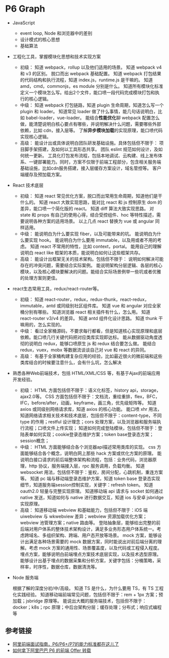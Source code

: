 # P6 Graph

- JavaScript
  - event loop, Node 和浏览器中的差别
  - 设计模式的核心思想
  - 基础算法

- 工程化工具，掌握模块化思想和技术实现方案
  - 初级：
    知道 webpack，rollup 以及他们适用的场景。
    知道 webpack v4 和 v3 的区别。
    脱口而出 webpack 基础配置。
    知道 webpack 打包结果的代码结构和执行流程，知道 index.js，runtime.js 是干嘛的。
    知道 amd，cmd，commonjs，es module 分别是什么。
    知道所有模块化标准定义一个模块怎么写。给出2个文件，能口喷一段代码完成模块打包和执行的核心逻辑。
  - 中级：
    知道 webpack 打包链路，知道 plugin 生命周期，知道怎么写一个 plugin 和 loader。
    知道常见 loader 做了什么事情，能几句话说明白，比如 babel-loader，vue-loader。
    能结合**性能优化**聊 webpack 配置怎么做，能清楚说明白核心要点有哪些，并说明解决什么问题，需要哪些外部依赖，比如 cdn，接入层等。
    了解**异步模块加载**的实现原理，能口喷代码实现核心逻辑。
  - 高级：
    能设计出或具体说明白团队研发基础设施。具体包括但不限于：
    项目脚手架搭建，及如何以工具形态共享。
    团队 eslint 规范如何设计，及如何统一更新。
    工具化打包发布流程，包括本地调试、云构建、线上发布体系、一键部署能力。同时，方案不仅限于前端工程部分，包含相关服务端基础设施，比如cdn服务搭建，接入层缓存方案设计，域名管控等。
    客户端缓存及预加载方案。

- React 技术底层
  - 初级：
    知道 react 常见优化方案，脱口而出常用生命周期，知道他们是干什么的。
    知道 react 大致实现思路，能对比 react 和 js 控制原生 dom 的差异，能口喷一个简化版的 react。
    知道 diff 算法大致实现思路。
    对 state 和 props 有自己的使用心得，结合受控组件、hoc 等特性描述，需要说明各种方案的适用场景。
    以上几点 react 替换为 vue 或 angular 同样适用。
  - 中级：
    能说明白为什么要实现 fiber，以及可能带来的坑。
    能说明白为什么要实现 hook。
    能说明白为什么要用 immutable，以及用或者不用的考虑。
    知道 react 不常用的特性，比如 context，portal。
    能用自己的理解说明白 react like 框架的本质，能说明白如何让这些框架共存。
  - 高级：
    能设计出框架无关的技术架构。包括但不限于：
    说明如何解决可能存在的冲突问题，需要结合实际案例。
    能说明架构分层逻辑、各层的核心模块，以及核心模块要解决的问题。能结合实际场景例举一些坑或者优雅的处理方案则更佳。

- react生态常用工具，redux/react-router等。
    - 初级：
    知道 react-router，redux，redux-thunk，react-redux，immutable，antd 或同级别社区组件库。
    知道 vue 和 angular 对应全家桶分别有哪些。
    知道浏览器 react 相关插件有什么，怎么用。
    知道 react-router v3/v4 的差异。
    知道 antd 组件化设计思路。
    知道 thunk 干嘛用的，怎么实现的。
    - 中级：
    看过全家桶源码，不要求每行都看，但是知道核心实现原理和底层依赖。能口喷几行关键代码把对应类库实现即达标。
    能从数据驱动角度透彻的说明白 redux，能够口喷原生 js 和 redux 结合要怎么做。
    能结合 redux，vuex，mobx 等数据流谈谈自己对 vue 和 react 的异同。
    - 高级：
    有基于全家桶构建复杂应用的经验，比如最近很火的微前端和这些类库结合的时候要注意什么，会有什么坑，怎么解决

- 熟悉各种Web前端技术，包括 HTML/XML/CSS 等，有基于Ajax的前端应用开发经验。
  - 初级：
      HTML 方面包括但不限于：语义化标签，history api，storage，ajax2.0等。
      CSS 方面包括但不限于：文档流，重绘重排，flex，BFC，IFC，before/after，动画，keyframe，画三角，优先级矩阵等。
      知道 axios 或同级别网络请求库，知道 axios 的核心功能。
      能口喷 xhr 用法，知道网络请求相关技术和技术底层，包括但不限于：content-type，不同 type 的作用；restful 设计理念；cors 处理方案，以及浏览器和服务端执行流程；口喷文件上传实现；
      知道如何完成登陆模块，包括但不限于：登陆表单如何实现；cookie登录态维护方案；token base登录态方案；session概念；
  - 中级：
      HTML 方面能够结合各个浏览器api描述常用类库的实现。
      css 方面能够结合各个概念，说明白网上那些 hack 方案或优化方案的原理。
      能说明白接口请求的前后端整体架构和流程，包括：业务代码，浏览器原理，http 协议，服务端接入层，rpc 服务调用，负载均衡。
      知道 websocket 用法，包括但不限于：鉴权，房间分配，心跳机制，重连方案等。
      知道 pc 端与移动端登录态维护方案，知道 token base 登录态实现细节，知道服务端session控制实现，关键字：refresh token。
      知道 oauth2.0 轻量与完整实现原理。
      知道移动端 api 请求与 socket 如何通过 native 发送，知道如何与 native 进行数据交互，知道 ios 与安卓 jsbridge 实现原理。
  - 高级：
      知道移动端 webview 和基础能力，包括但不限于：iOS 端 uiwebview 与 wkwebview 差异；webview 资源加载优化方案；webview 池管理方案；native 路由等。
      登陆抽象层，能够给出完整的前后端对用户体系的整体技术架构设计，满足多业务形态用户体系统一。考虑跨域名、多组织架构、跨端、用户态开放等场景。
      mock 方案，能够设计出满足各种场景需要的 mock 数据方案，同时能说出对前后端分离的理解。考虑 mock 方案的通用性、场景覆盖度，以及代码或工程侵入程度。
      埋点方案，能够说明白前端埋点方案技术底层实现，以及技术选型原理。能够设计出基于埋点的数据采集和分析方案，关键字包括：分桶策略，采样率，时序性，数据仓库，数据清洗等。

- Node 服务端

    根据了解的深度分初/中/高级。
    知道 TS 是什么，为什么要用 TS，有 TS 工程化实践经验。
    知道移动端前端常见问题，包括但不限于：rem + 1px 方案；预加载；jsbridge 原理等。
    能说出大概的服务端技术，包括但不限于：docker；k8s；rpc 原理；中后台架构分层；缓存处理；分布式；响应式编程等

## 参考链接

- [阿里前端面试指南，P6/P6+/P7的能力标准都在这儿了](https://zhuanlan.zhihu.com/p/143611353)
- [如何拿下阿里巴巴 P6 的前端 Offer 转载](https://blog.51cto.com/u_15490526/5513563)